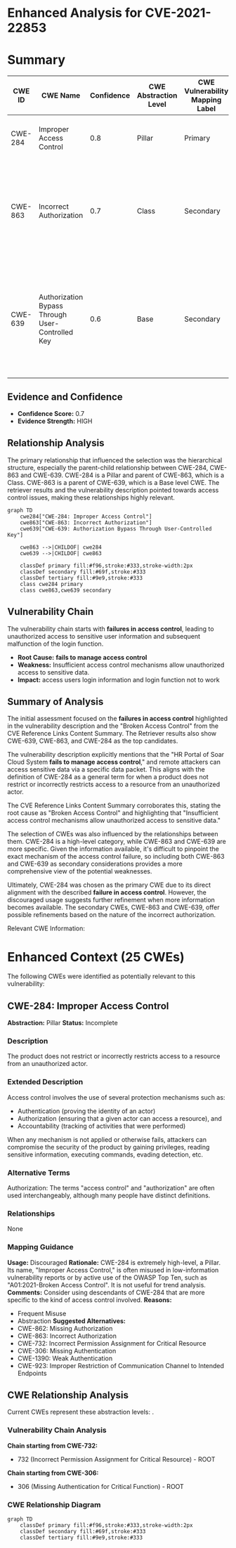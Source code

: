 # Enhanced Analysis for CVE-2021-22853

# Summary
| CWE ID | CWE Name | Confidence | CWE Abstraction Level | CWE Vulnerability Mapping Label | CWE-Vulnerability Mapping Notes |
|---|---|---|---|---|---|
| CWE-284 | Improper Access Control | 0.8 | Pillar | Primary | Discouraged: CWE-284 is extremely high-level, a Pillar. |
| CWE-863 | Incorrect Authorization | 0.7 | Class | Secondary | Allowed-with-Review: This CWE entry is a Class and might have Base-level children that would be more appropriate. |
| CWE-639 | Authorization Bypass Through User-Controlled Key | 0.6 | Base | Secondary | Allowed: This CWE entry is at the Base level of abstraction, which is a preferred level of abstraction for mapping to the root causes of vulnerabilities. |

## Evidence and Confidence

*   **Confidence Score:** 0.7
*   **Evidence Strength:** HIGH

## Relationship Analysis
The primary relationship that influenced the selection was the hierarchical structure, especially the parent-child relationship between CWE-284, CWE-863 and CWE-639. CWE-284 is a Pillar and parent of CWE-863, which is a Class. CWE-863 is a parent of CWE-639, which is a Base level CWE. The retriever results and the vulnerability description pointed towards access control issues, making these relationships highly relevant.

```mermaid
graph TD
    cwe284["CWE-284: Improper Access Control"]
    cwe863["CWE-863: Incorrect Authorization"]
    cwe639["CWE-639: Authorization Bypass Through User-Controlled Key"]
    
    cwe863 -->|CHILDOF| cwe284
    cwe639 -->|CHILDOF| cwe863
    
    classDef primary fill:#f96,stroke:#333,stroke-width:2px
    classDef secondary fill:#69f,stroke:#333
    classDef tertiary fill:#9e9,stroke:#333
    class cwe284 primary
    class cwe863,cwe639 secondary
```

## Vulnerability Chain
The vulnerability chain starts with **failures in access control**, leading to unauthorized access to sensitive user information and subsequent malfunction of the login function.
  - **Root Cause:** **fails to manage access control**
  - **Weakness:** Insufficient access control mechanisms allow unauthorized access to sensitive data.
  - **Impact:** access users login information and login function not to work

## Summary of Analysis
The initial assessment focused on the **failures in access control** highlighted in the vulnerability description and the "Broken Access Control" from the CVE Reference Links Content Summary. The Retriever results also show CWE-639, CWE-863, and CWE-284 as the top candidates.

The vulnerability description explicitly mentions that the "HR Portal of Soar Cloud System **fails to manage access control**," and remote attackers can access sensitive data via a specific data packet. This aligns with the definition of CWE-284 as a general term for when a product does not restrict or incorrectly restricts access to a resource from an unauthorized actor.

The CVE Reference Links Content Summary corroborates this, stating the root cause as "Broken Access Control" and highlighting that "Insufficient access control mechanisms allow unauthorized access to sensitive data."

The selection of CWEs was also influenced by the relationships between them. CWE-284 is a high-level category, while CWE-863 and CWE-639 are more specific. Given the information available, it's difficult to pinpoint the exact mechanism of the access control failure, so including both CWE-863 and CWE-639 as secondary considerations provides a more comprehensive view of the potential weaknesses.

Ultimately, CWE-284 was chosen as the primary CWE due to its direct alignment with the described **failure in access control**. However, the discouraged usage suggests further refinement when more information becomes available. The secondary CWEs, CWE-863 and CWE-639, offer possible refinements based on the nature of the incorrect authorization.

Relevant CWE Information:

# Enhanced Context (25 CWEs)
The following CWEs were identified as potentially relevant to this vulnerability:

## CWE-284: Improper Access Control
**Abstraction:** Pillar
**Status:** Incomplete

### Description
The product does not restrict or incorrectly restricts access to a resource from an unauthorized actor.

### Extended Description
Access control involves the use of several protection mechanisms such as:
  - Authentication (proving the identity of an actor)
  - Authorization (ensuring that a given actor can access a resource), and
  - Accountability (tracking of activities that were performed)

When any mechanism is not applied or otherwise fails, attackers can compromise the security of the product by gaining privileges, reading sensitive information, executing commands, evading detection, etc.

### Alternative Terms
Authorization: The terms "access control" and "authorization" are often used interchangeably, although many people have distinct definitions.

### Relationships
None

### Mapping Guidance
**Usage:** Discouraged
**Rationale:** CWE-284 is extremely high-level, a Pillar. Its name, "Improper Access Control," is often misused in low-information vulnerability reports or by active use of the OWASP Top Ten, such as "A01:2021-Broken Access Control". It is not useful for trend analysis.
**Comments:** Consider using descendants of CWE-284 that are more specific to the kind of access control involved.
**Reasons:**
- Frequent Misuse
- Abstraction
**Suggested Alternatives:**
- CWE-862: Missing Authorization
- CWE-863: Incorrect Authorization
- CWE-732: Incorrect Permission Assignment for Critical Resource
- CWE-306: Missing Authentication
- CWE-1390: Weak Authentication
- CWE-923: Improper Restriction of Communication Channel to Intended Endpoints


## CWE Relationship Analysis

Current CWEs represent these abstraction levels: .


### Vulnerability Chain Analysis

**Chain starting from CWE-732:**
- 732 (Incorrect Permission Assignment for Critical Resource) - ROOT


**Chain starting from CWE-306:**
- 306 (Missing Authentication for Critical Function) - ROOT



### CWE Relationship Diagram

```mermaid
graph TD
    classDef primary fill:#f96,stroke:#333,stroke-width:2px
    classDef secondary fill:#69f,stroke:#333
    classDef tertiary fill:#9e9,stroke:#333
```